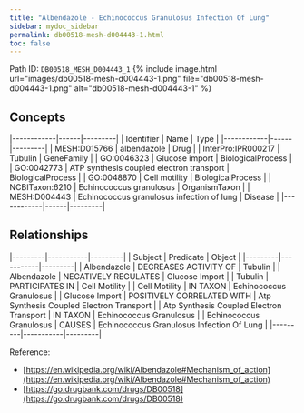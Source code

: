 ```yaml
---
title: "Albendazole - Echinococcus Granulosus Infection Of Lung"
sidebar: mydoc_sidebar
permalink: db00518-mesh-d004443-1.html
toc: false 
---
```



Path ID: `DB00518_MESH_D004443_1`
{% include image.html url="images/db00518-mesh-d004443-1.png" file="db00518-mesh-d004443-1.png" alt="db00518-mesh-d004443-1" %}

## Concepts

|------------|------|---------|
| Identifier | Name | Type    |
|------------|------|---------|
| MESH:D015766 | albendazole | Drug |
| InterPro:IPR000217 | Tubulin | GeneFamily |
| GO:0046323 | Glucose import | BiologicalProcess |
| GO:0042773 | ATP synthesis coupled electron transport | BiologicalProcess |
| GO:0048870 | Cell motility | BiologicalProcess |
| NCBITaxon:6210 | Echinococcus granulosus | OrganismTaxon |
| MESH:D004443 | Echinococcus granulosus infection of lung | Disease |
|------------|------|---------|

## Relationships

|---------|-----------|---------|
| Subject | Predicate | Object  |
|---------|-----------|---------|
| Albendazole | DECREASES ACTIVITY OF | Tubulin |
| Albendazole | NEGATIVELY REGULATES | Glucose Import |
| Tubulin | PARTICIPATES IN | Cell Motility |
| Cell Motility | IN TAXON | Echinococcus Granulosus |
| Glucose Import | POSITIVELY CORRELATED WITH | Atp Synthesis Coupled Electron Transport |
| Atp Synthesis Coupled Electron Transport | IN TAXON | Echinococcus Granulosus |
| Echinococcus Granulosus | CAUSES | Echinococcus Granulosus Infection Of Lung |
|---------|-----------|---------|

Reference: 
  - [https://en.wikipedia.org/wiki/Albendazole#Mechanism_of_action](https://en.wikipedia.org/wiki/Albendazole#Mechanism_of_action)
  - [https://go.drugbank.com/drugs/DB00518](https://go.drugbank.com/drugs/DB00518)
